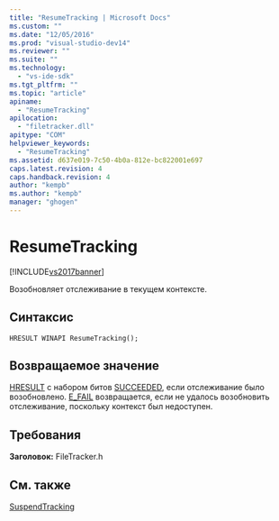 ```yaml
---
title: "ResumeTracking | Microsoft Docs"
ms.custom: ""
ms.date: "12/05/2016"
ms.prod: "visual-studio-dev14"
ms.reviewer: ""
ms.suite: ""
ms.technology: 
  - "vs-ide-sdk"
ms.tgt_pltfrm: ""
ms.topic: "article"
apiname: 
  - "ResumeTracking"
apilocation: 
  - "filetracker.dll"
apitype: "COM"
helpviewer_keywords: 
  - "ResumeTracking"
ms.assetid: d637e019-7c50-4b0a-812e-bc822001e697
caps.latest.revision: 4
caps.handback.revision: 4
author: "kempb"
ms.author: "kempb"
manager: "ghogen"
---
```

# ResumeTracking
[!INCLUDE[vs2017banner](../code-quality/includes/vs2017banner.md)]

Возобновляет отслеживание в текущем контексте.  
  
## Синтаксис  
  
```  
HRESULT WINAPI ResumeTracking();  
```  
  
## Возвращаемое значение  
 [HRESULT](assetId:///HRESULT?qualifyHint=False&autoUpgrade=True) с набором битов [SUCCEEDED](assetId:///SUCCEEDED?qualifyHint=False&autoUpgrade=True), если отслеживание было возобновлено.  [E\_FAIL](assetId:///E_FAIL?qualifyHint=False&autoUpgrade=True) возвращается, если не удалось возобновить отслеживание, поскольку контекст был недоступен.  
  
## Требования  
 **Заголовок:** FileTracker.h  
  
## См. также  
 [SuspendTracking](../msbuild/suspendtracking.md)
